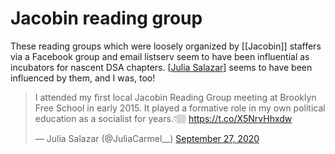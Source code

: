 # Jacobin reading group

These reading groups which were loosely organized by [[Jacobin]] staffers via a Facebook group and email listserv seem to have been influential as incubators for nascent DSA chapters. [[Julia Salazar]] seems to have been influenced by them, and I was, too!

<blockquote class="twitter-tweet"><p lang="en" dir="ltr">I attended my first local Jacobin Reading Group meeting at Brooklyn Free School in early 2015. It played a formative role in my own political education as a socialist for years.👇🏽 <a href="https://t.co/X5NrvHhxdw">https://t.co/X5NrvHhxdw</a></p>&mdash; Julia Salazar (@JuliaCarmel__) <a href="https://twitter.com/JuliaCarmel__/status/1310365701761372165?ref_src=twsrc%5Etfw">September 27, 2020</a></blockquote> <script async src="https://platform.twitter.com/widgets.js" charset="utf-8"></script> 

[//begin]: # "Autogenerated link references for markdown compatibility"
[Julia Salazar]: <Julia Salazar.md> "Julia Salazar"
[//end]: # "Autogenerated link references"